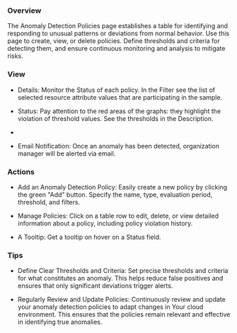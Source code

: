 ### Overview

The Anomaly Detection Policies page establishes a table for 
identifying and responding to unusual patterns or deviations 
from normal behavior. Use this page to create, view, or delete 
policies. Define thresholds and criteria for detecting them, 
and ensure continuous monitoring and analysis to mitigate risks. 

### View

- Details: Monitor the Status of each policy. In the Filter see the list of selected resource attribute values that are participating in the sample. 

- Status: Pay attention to the red areas of the graphs: they highlight the violation of threshold values. See the thresholds in the Description.
- 
- Email Notification: Once an anomaly has been detected, organization manager will be alerted via email.

### Actions

- Add an Anomaly Detection Policy: Easily create a new policy by clicking the green "Add" button. Specify the name, type, evaluation period, threshold, and filters.

- Manage Policies: Click on a table row to edit, delete, or view detailed information about a policy, including policy violation history.

- A Tooltip: Get a tooltip on hover on a Status field.

### Tips

- Define Clear Thresholds and Criteria: Set precise thresholds and criteria for what constitutes an anomaly. This helps reduce false positives and ensures that only significant deviations trigger alerts.

- Regularly Review and Update Policies: Continuously review and update your anomaly detection policies to adapt changes in Your cloud environment. This ensures that the policies remain relevant and effective in identifying true anomalies.